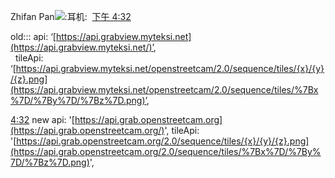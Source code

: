 
  
Zhifan Pan![:耳机:](https://slack-imgs.com/?c=1&o1=gu&url=https%3A%2F%2Fa.slack-edge.com%2Fproduction-standard-emoji-assets%2F14.0%2Fapple-small%2F1f3a7%402x.png)  [下午 4:32](https://grab.slack.com/archives/D02GDJ66ZNC/p1690878743323979)  


old:::
api: ‘[https://api.grabview.myteksi.net](https://api.grabview.myteksi.net/)’,  
  tileApi: ‘[https://api.grabview.myteksi.net/openstreetcam/2.0/sequence/tiles/{x}/{y}/{z}.png](https://api.grabview.myteksi.net/openstreetcam/2.0/sequence/tiles/%7Bx%7D/%7By%7D/%7Bz%7D.png)’,

[4:32](https://grab.slack.com/archives/D02GDJ66ZNC/p1690878757484389)
new
api: '[https://api.grab.openstreetcam.org](https://api.grab.openstreetcam.org/)',
tileApi: '[https://api.grab.openstreetcam.org/2.0/sequence/tiles/{x}/{y}/{z}.png](https://api.grab.openstreetcam.org/2.0/sequence/tiles/%7Bx%7D/%7By%7D/%7Bz%7D.png)',